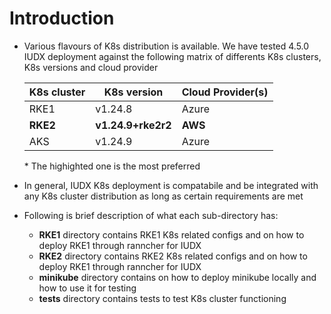 # Introduction
* Various flavours of K8s distribution is available. We have tested 4.5.0 IUDX deployment against the following  matrix of differents K8s clusters, K8s versions and cloud provider 

    | K8s cluster | K8s version      | Cloud Provider(s) |
    |-------------|------------------|----------------|
    | RKE1        |  v1.24.8         | Azure          |
    | **RKE2**        | **v1.24.9+rke2r2**  | **AWS**            |
    | AKS         | v1.24.9          | Azure          |
    
  \* The highighted one is the most preferred
* In general, IUDX K8s deployment is compatabile and be integrated with any K8s cluster distribution as long as certain requirements are met
  
* Following is brief description of what each sub-directory has:

    * **RKE1** directory contains RKE1 K8s related configs and on how to deploy RKE1 through ranncher for IUDX
    * **RKE2** directory contains RKE2 K8s related configs and on how to deploy RKE1 through ranncher for IUDX
    * **minikube** directory contains on how to deploy minikube locally and how to use it for testing
    * **tests** directory contains tests to test K8s cluster functioning